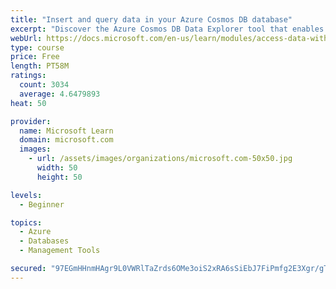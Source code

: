 ```yaml
---
title: "Insert and query data in your Azure Cosmos DB database"
excerpt: "Discover the Azure Cosmos DB Data Explorer tool that enables you to add or modify data. Create stored procedures in JavaScript."
webUrl: https://docs.microsoft.com/en-us/learn/modules/access-data-with-cosmos-db-and-sql-api/
type: course
price: Free
length: PT58M
ratings:
  count: 3034
  average: 4.6479893
heat: 50

provider:
  name: Microsoft Learn
  domain: microsoft.com
  images:
    - url: /assets/images/organizations/microsoft.com-50x50.jpg
      width: 50
      height: 50

levels:
  - Beginner

topics:
  - Azure
  - Databases
  - Management Tools

secured: "97EGmHHnmHAgr9L0VWRlTaZrds6OMe3oiS2xRA6sSiEbJ7FiPmfg2E3Xgr/gTG6lZi7qFP2HYJ5L27ooQoFMWs3CFyXrCTr4Ykolk/6peBb03H62mFlGbkg4SAVkb72wpRjOOU1MDUKiAzgHO/wvo6sZPP5IKVAzqwsnVZos46iKt7qoXUhvdayLqAdsAQfyem/lFKcHfi0uUMNLNt8p0F5R6HPViGNRcvpipLe5PfoZ4pyUvaYlzd4LIK8A8PpSwnZs0LD2ccMTt5N5NMErK4ZTgna9cPzRwigdxqyO0XoqXfm+pqAi80dCqQ8UGWRbq3gWin1y3zW8vBzhhO94ExGzEKLtIvlrURwllb2lkvXRaooELuQcx66a0vAHydY48muGL23GRHA11oxc1sTmMAV0IpdGySKfdeA42mqSGVk=;lOXSPlgXNvFOES59xnihEQ=="
---
```


